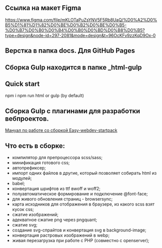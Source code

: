 ## Ссылка на макет Figma

https://www.figma.com/file/mKLOTaPuZsYNV5F5Rb8UaQ/%D0%A2%D0%B5%D1%81%D1%82%D0%BE%D0%B2%D0%BE%D0%B5-%D0%B7%D0%B0%D0%B4%D0%B0%D0%BD%D0%B8%D0%B5?type=design&node-id=297-2081&mode=design&t=96OcKFv9zzKqD9Ox-0

## Верстка в папка docs. Для GitHub Pages

## Сборка Gulp находится в папке _html-gulp

## Quick start 

  npm i
  npm run html or gulp (by default)

## Сборка Gulp с плагинами для разработки вебпроектов.

[Мануал по работе со сборкой Easy-webdev-startpack](http://www.youtube.com/watch?v=_j38UEpskPU "Мануал по работе со сборкой Easy-webdev-startpack")

## Что есть в сборке:

- компилятор для препроцессора scss/sass;
- минификация готового css;
- автопрефиксер;
- импорт одних файлов в другие, который позволяет собирать html из модулей;
- babel;
- конвертация шрифтов из ttf вwoff и woff2;
- полуавтоматическое формирование и подключение @font-face;
- для живого обновления страниц - browsersync;
- карта исходников для отображения в браузере, из какого scss взят кусок css;
- сжатие изображений;
- адекватное сжатие png через pngquant;
- сжатие svg;
- создание svg-спрайтов и конвертация svg в background-image;
- конвертация растровых изображений в webp;
- живая перезагрузка при работе с PHP (совместно с openserver);
